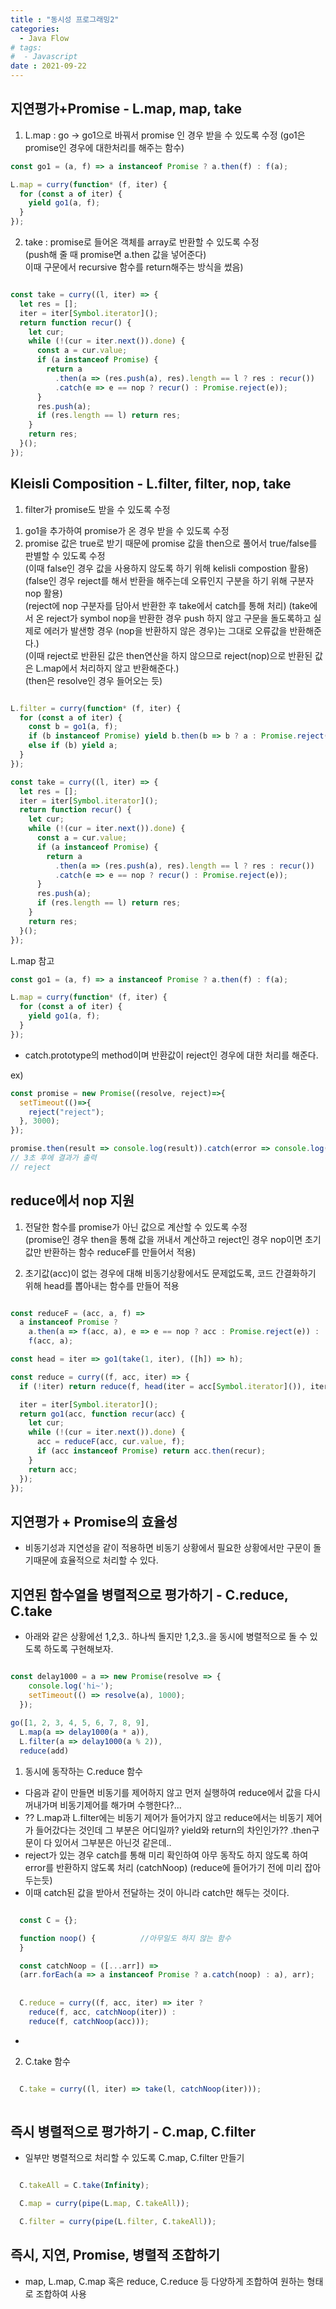 ```yaml
---
title : "동시성 프로그래밍2"
categories:
  - Java Flow
# tags:
#  - Javascript
date : 2021-09-22
---
```

  
## 지연평가+Promise - L.map, map, take   
1. L.map : go -> go1으로 바꿔서 promise 인 경우 받을 수 있도록 수정 (go1은 promise인 경우에 대한처리를 해주는 함수)   

```javascript  
const go1 = (a, f) => a instanceof Promise ? a.then(f) : f(a);  

L.map = curry(function* (f, iter) {
  for (const a of iter) {
    yield go1(a, f);
  }
});

```  

2. take : promise로 들어온 객체를 array로 반환할 수 있도록 수정   
(push해 줄 때 promise면 a.then 값을 넣어준다)  
이때 구문에서 recursive 함수를 return해주는 방식을 썼음)  

```javascript  

const take = curry((l, iter) => {
  let res = [];
  iter = iter[Symbol.iterator]();
  return function recur() {
    let cur;
    while (!(cur = iter.next()).done) {
      const a = cur.value;
      if (a instanceof Promise) {
        return a
          .then(a => (res.push(a), res).length == l ? res : recur())
          .catch(e => e == nop ? recur() : Promise.reject(e));
      }
      res.push(a);
      if (res.length == l) return res;
    }
    return res;
  }();
});

```  

## Kleisli Composition - L.filter, filter, nop, take  
1. filter가 promise도 받을 수 있도록 수정  
1) go1을 추가하여 promise가 온 경우 받을 수 있도록 수정  
2) promise 값은 true로 받기 때문에 promise 값을 then으로 풀어서 true/false를 판별할 수 있도록 수정  
  (이때 false인 경우 값을 사용하지 않도록 하기 위해 kelisli compostion 활용)  
  (false인 경우 reject를 해서 반환을 해주는데 오류인지 구분을 하기 위해 구분자 nop 활용)  
  (reject에 nop 구분자를 담아서 반환한 후 take에서 catch를 통해 처리)
  (take에서 온 reject가 symbol nop을 반환한 경우 push 하지 않고 구문을 돌도록하고 실제로 에러가 발샌항 경우 (nop을 반환하지 않은 경우)는 그대로 오류값을 반환해준다.)  
  (이때 reject로 반환된 값은 then연산을 하지 않으므로 reject(nop)으로 반환된 값은 L.map에서 처리하지 않고 반환해준다.)  
  (then은 resolve인 경우 들어오는 듯)  

```javascript  

L.filter = curry(function* (f, iter) {
  for (const a of iter) {
    const b = go1(a, f);
    if (b instanceof Promise) yield b.then(b => b ? a : Promise.reject(nop));
    else if (b) yield a;
  }
});

const take = curry((l, iter) => {
  let res = [];
  iter = iter[Symbol.iterator]();
  return function recur() {
    let cur;
    while (!(cur = iter.next()).done) {
      const a = cur.value;
      if (a instanceof Promise) {
        return a
          .then(a => (res.push(a), res).length == l ? res : recur())
          .catch(e => e == nop ? recur() : Promise.reject(e));
      }
      res.push(a);
      if (res.length == l) return res;
    }
    return res;
  }();
});


```  


L.map 참고  
```javascript  
const go1 = (a, f) => a instanceof Promise ? a.then(f) : f(a);

L.map = curry(function* (f, iter) {
  for (const a of iter) {
    yield go1(a, f);
  }
});

```  

* catch.prototype의 method이며 반환값이 reject인 경우에 대한 처리를 해준다.  

ex)  
```javascript  
const promise = new Promise((resolve, reject)=>{
  setTimeout(()=>{
    reject("reject");
  }, 3000);
});

promise.then(result => console.log(result)).catch(error => console.log(error));
// 3초 후에 결과가 출력
// reject

```  


## reduce에서 nop 지원   
1) 전달한 함수를 promise가 아닌 값으로 계산할 수 있도록 수정  
(promise인 경우 then을 통해 값을 꺼내서 계산하고 reject인 경우 nop이면 초기값만 반환하는 함수 reduceF를 만들어서 적용)  
  
2) 초기값(acc)이 없는 경우에 대해 비동기상황에서도 문제없도록, 코드 간결화하기 위해 head를 뽑아내는 함수를 만들어 적용   

```javascript  

const reduceF = (acc, a, f) =>
  a instanceof Promise ?
    a.then(a => f(acc, a), e => e == nop ? acc : Promise.reject(e)) :
    f(acc, a);

const head = iter => go1(take(1, iter), ([h]) => h);

const reduce = curry((f, acc, iter) => {
  if (!iter) return reduce(f, head(iter = acc[Symbol.iterator]()), iter);

  iter = iter[Symbol.iterator]();
  return go1(acc, function recur(acc) {
    let cur;
    while (!(cur = iter.next()).done) {
      acc = reduceF(acc, cur.value, f);
      if (acc instanceof Promise) return acc.then(recur);
    }
    return acc;
  });
});

```  

## 지연평가 + Promise의 효율성  
  
* 비동기성과 지연성을 같이 적용하면 비동기 상황에서 필요한 상황에서만 구문이 돌기때문에 효율적으로 처리할 수 있다.  


## 지연된 함수열을 병렬적으로 평가하기 - C.reduce, C.take  
  
* 아래와 같은 상황에선 1,2,3.. 하나씩 돌지만 1,2,3..을 동시에 병렬적으로 돌 수 있도록 하도록 구현해보자.  

```javascript  

const delay1000 = a => new Promise(resolve => {
    console.log('hi~');
    setTimeout(() => resolve(a), 1000);
  });
  
go([1, 2, 3, 4, 5, 6, 7, 8, 9],
  L.map(a => delay1000(a * a)),
  L.filter(a => delay1000(a % 2)),
  reduce(add)

```  

1. 동시에 동작하는 C.reduce 함수    

* 다음과 같이 만들면 비동기를 제어하지 않고 먼저 실행하여 reduce에서 값을 다시 꺼내가며 비동기제어를 해가며 수행한다?...    
* ?? L.map과 L.filter에는 비동기 제어가 들어가지 않고 reduce에서는 비동기 제어가 들어갔다는 것인데 그 부분은 어디일까? yield와 return의 차인인가?? .then구문이 다 있어서 그부분은 아닌것 같은데..   
* reject가 있는 경우 catch를 통해 미리 확인하여 아무 동작도 하지 않도록 하여 error를 반환하지 않도록 처리 (catchNoop)
(reduce에 들어가기 전에 미리 잡아두는듯)  
* 이때 catch된 값을 받아서 전달하는 것이 아니라 catch만 해두는 것이다.  


```javascript  

  const C = {};

  function noop() {          //아무일도 하지 않는 함수
  }

  const catchNoop = ([...arr]) =>
  (arr.forEach(a => a instanceof Promise ? a.catch(noop) : a), arr);
    
    
  C.reduce = curry((f, acc, iter) => iter ?
    reduce(f, acc, catchNoop(iter)) :
    reduce(f, catchNoop(acc))); 

```  

* 

2. C.take 함수  
  
```javascript  

  C.take = curry((l, iter) => take(l, catchNoop(iter)));
  
```  


## 즉시 병렬적으로 평가하기 - C.map, C.filter  
  
* 일부만 병렬적으로 처리할 수 있도록 C.map, C.filter 만들기  

```javascript  

  C.takeAll = C.take(Infinity);

  C.map = curry(pipe(L.map, C.takeAll));

  C.filter = curry(pipe(L.filter, C.takeAll));

```  

## 즉시, 지연, Promise, 병렬적 조합하기  
  
* map, L.map, C.map 혹은 reduce, C.reduce 등 다양하게 조합하여 원하는 형태로 조합하여 사용  



